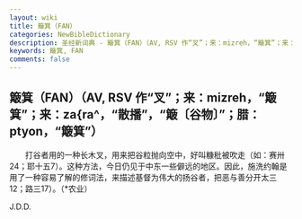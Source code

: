 ```yaml
---
layout: wiki
title: 簸箕（FAN）
categories: NewBibleDictionary
description: 圣经新词典 - 簸箕（FAN）（AV, RSV 作“叉”；来：mizreh，“簸箕”；来：za{ra^，“散播”，“簸〔谷物〕”；腊：ptyon，“簸箕”）
keywords: 簸箕, FAN
comments: false
---
```


## 簸箕（FAN）（AV, RSV 作“叉”；来：mizreh，“簸箕”；来：za{ra^，“散播”，“簸〔谷物〕”；腊：ptyon，“簸箕”）

　　打谷者用的一种长木叉，用来把谷粒抛向空中，好叫糠秕被吹走（如：赛卅24；耶十五7）。这种方法，今日仍见于中东一些僻远的地区。因此，施洗约翰是用了一种容易了解的修词法，来描述基督为伟大的扬谷者，把恶与善分开太三12；路三17）。（*农业）

J.D.D.








